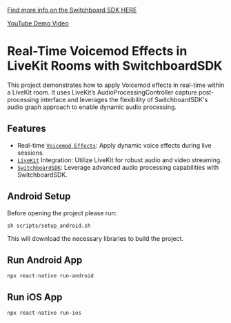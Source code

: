 <a href="https://docs.switchboard.audio/" target="_blank">Find more info on the Switchboard SDK HERE</a>

<a href="https://youtu.be/HNWxEQmuF1k" target="_blank">YouTube Demo Video</a> 

# Real-Time Voicemod Effects in LiveKit Rooms with SwitchboardSDK

This project demonstrates how to apply Voicemod effects in real-time within a LiveKit room. It uses LiveKit’s AudioProcessingController capture post-processing interface and leverages the flexibility of SwitchboardSDK's audio graph approach to enable dynamic audio processing.

## Features
 - Real-time [`Voicemod Effects`](https://docs.switchboard.audio/docs/extensions/voicemod/): Apply dynamic voice effects during live sessions.
 - [`LiveKit`](https://livekit.io/) Integration: Utilize LiveKit for robust audio and video streaming.
 - [`SwitchboardSDK`](https://docs.switchboard.audio/): Leverage advanced audio processing capabilities with SwitchboardSDK.



## Android Setup

Before opening the project please run:

```
sh scripts/setup_android.sh
```

This will download the necessary libraries to build the project.

## Run Android App
```
npx react-native run-android
```

## Run iOS App
```
npx react-native run-ios
```
